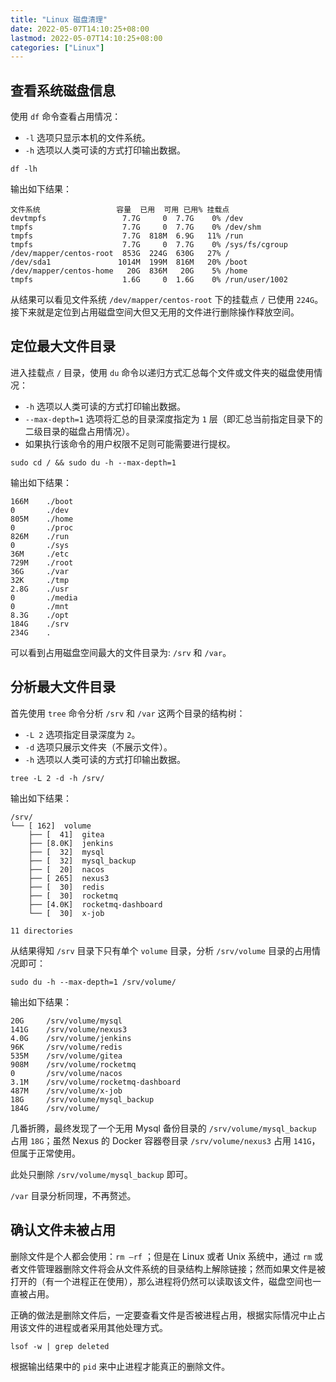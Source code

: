 ```yaml
---
title: "Linux 磁盘清理"
date: 2022-05-07T14:10:25+08:00
lastmod: 2022-05-07T14:10:25+08:00
categories: ["Linux"]
---
```


## 查看系统磁盘信息

使用 `df` 命令查看占用情况：

+ `-l` 选项只显示本机的文件系统。
+ `-h` 选项以人类可读的方式打印输出数据。

```
df -lh
```

输出如下结果：

```shell
文件系统                 容量  已用  可用 已用% 挂载点
devtmpfs                 7.7G     0  7.7G    0% /dev
tmpfs                    7.7G     0  7.7G    0% /dev/shm
tmpfs                    7.7G  818M  6.9G   11% /run
tmpfs                    7.7G     0  7.7G    0% /sys/fs/cgroup
/dev/mapper/centos-root  853G  224G  630G   27% /
/dev/sda1               1014M  199M  816M   20% /boot
/dev/mapper/centos-home   20G  836M   20G    5% /home
tmpfs                    1.6G     0  1.6G    0% /run/user/1002
```

从结果可以看见文件系统 `/dev/mapper/centos-root` 下的挂载点 `/` 已使用 `224G`。接下来就是定位到占用磁盘空间大但又无用的文件进行删除操作释放空间。

## 定位最大文件目录

进入挂载点 `/` 目录，使用 `du` 命令以递归方式汇总每个文件或文件夹的磁盘使用情况：

+ `-h` 选项以人类可读的方式打印输出数据。
+ `--max-depth=1` 选项将汇总的目录深度指定为 `1` 层（即汇总当前指定目录下的二级目录的磁盘占用情况）。
+ 如果执行该命令的用户权限不足则可能需要进行提权。

```shell
sudo cd / && sudo du -h --max-depth=1
```

输出如下结果：

```shell
166M    ./boot
0       ./dev
805M    ./home
0       ./proc
826M    ./run
0       ./sys
36M     ./etc
729M    ./root
36G     ./var
32K     ./tmp
2.8G    ./usr
0       ./media
0       ./mnt
8.3G    ./opt
184G    ./srv
234G    .
```

可以看到占用磁盘空间最大的文件目录为: `/srv` 和 `/var`。

## 分析最大文件目录

首先使用 `tree` 命令分析 `/srv` 和 `/var` 这两个目录的结构树：
+ `-L 2` 选项指定目录深度为 `2`。
+ `-d` 选项只展示文件夹（不展示文件）。
+ `-h` 选项以人类可读的方式打印输出数据。 

```shell
tree -L 2 -d -h /srv/
```

输出如下结果：

```shell
/srv/
└── [ 162]  volume
    ├── [  41]  gitea
    ├── [8.0K]  jenkins
    ├── [  32]  mysql
    ├── [  32]  mysql_backup
    ├── [  20]  nacos
    ├── [ 265]  nexus3
    ├── [  30]  redis
    ├── [  30]  rocketmq
    ├── [4.0K]  rocketmq-dashboard
    └── [  30]  x-job

11 directories
```

从结果得知 `/srv` 目录下只有单个 `volume` 目录，分析 `/srv/volume` 目录的占用情况即可：

```shell
sudo du -h --max-depth=1 /srv/volume/
```

输出如下结果：

```shell
20G     /srv/volume/mysql
141G    /srv/volume/nexus3
4.0G    /srv/volume/jenkins
96K     /srv/volume/redis
535M    /srv/volume/gitea
908M    /srv/volume/rocketmq
0       /srv/volume/nacos
3.1M    /srv/volume/rocketmq-dashboard
487M    /srv/volume/x-job
18G     /srv/volume/mysql_backup
184G    /srv/volume/
```

几番折腾，最终发现了一个无用 Mysql 备份目录的 `/srv/volume/mysql_backup` 占用 `18G`；虽然 Nexus 的 Docker 容器卷目录 `/srv/volume/nexus3` 占用 `141G`，但属于正常使用。

此处只删除 `/srv/volume/mysql_backup` 即可。

`/var` 目录分析同理，不再赘述。

## 确认文件未被占用

删除文件是个人都会使用：`rm –rf` ；但是在 Linux 或者 Unix 系统中，通过 `rm` 或者文件管理器删除文件将会从文件系统的目录结构上解除链接；然而如果文件是被打开的（有一个进程正在使用），那么进程将仍然可以读取该文件，磁盘空间也一直被占用。

正确的做法是删除文件后，一定要查看文件是否被进程占用，根据实际情况中止占用该文件的进程或者采用其他处理方式。

```shell
lsof -w | grep deleted
```

根据输出结果中的 `pid` 来中止进程才能真正的删除文件。